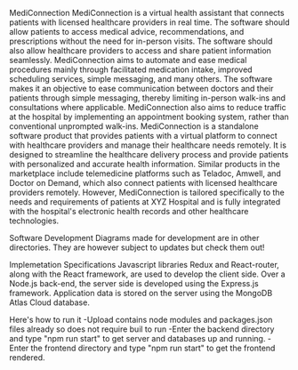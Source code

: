 MediConnection
MediConnection is a virtual health assistant that connects patients with licensed healthcare providers in real time. The software should allow patients to access medical advice, recommendations, and prescriptions without the need for in-person visits. The software should also allow healthcare providers to access and share patient information seamlessly. MediConnection aims to automate and ease medical procedures mainly through facilitated medication intake, improved scheduling services, simple messaging, and many others. The software makes it an objective to ease communication between doctors and their patients through simple messaging, thereby limiting in-person walk-ins and consultations where applicable. MediConnection also aims to reduce traffic at the hospital by implementing an appointment booking system, rather than conventional unprompted walk-ins. MediConnection is a standalone software product that provides patients with a virtual platform to connect with healthcare providers and manage their healthcare needs remotely. It is designed to streamline the healthcare delivery process and provide patients with personalized and accurate health information.
Similar products in the marketplace include telemedicine platforms such as Teladoc, Amwell, and Doctor on Demand, which also connect patients with licensed healthcare providers remotely. However, MediConnection is tailored specifically to the needs and requirements of patients at XYZ Hospital and is fully integrated with the hospital's electronic health records and other healthcare technologies. 

Software Development
Diagrams made for development are in other directories. They are however subject to updates but check them out!

Implemetation Specifications
Javascript libraries Redux and React-router, along with the React framework, are used to develop the client side.
Over a Node.js back-end, the server side is developed using the Express.js framework.
Application data is stored on the server using the MongoDB Atlas Cloud database.

Here's how to run it 
-Upload contains node modules and packages.json files already so does not require buil to run
-Enter the backend directory and type "npm run start" to get server and databases up and running.
-Enter the frontend directory and type "npm run start" to get the frontend rendered.
